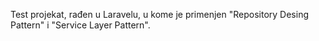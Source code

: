 Test projekat, rađen u Laravelu, u kome je primenjen "Repository Desing Pattern" i "Service Layer Pattern".
